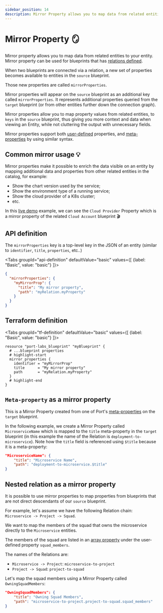 ```yaml
---
sidebar_position: 14
description: Mirror Property allows you to map data from related entities to your entity
---
```


# Mirror Property 🪞

Mirror property allows you to map data from related entities to your entity.
Mirror property can be used for blueprints that has [relations defined](../../../relate-blueprints/relate-blueprints.md).

When two blueprints are connected via a relation, a new set of properties becomes available to entities in the `source` blueprint.

Those new properties are called `mirrorProperties`.

Mirror properties will appear on the `source` blueprint as an additional key called `mirrorProperties`. It represents additional properties queried from the `target` blueprint (or from other entities further down the connection graph).

Mirror properties allow you to map property values from related entities, to `keys` in the `source` blueprint, thus giving you more context and data when viewing an Entity, while not cluttering the output with unnecessary fields.

Mirror properties support both [user-defined](../properties.md#available-properties) properties, and [meta-properties](../meta-properties.md) by using similar syntax.

## Common mirror usage 💡

Mirror properties make it possible to enrich the data visible on an entity by mapping additional data and properties from other related entities in the catalog, for example:

- Show the chart version used by the service;
- Show the environment type of a running service;
- Show the cloud provider of a K8s cluster;
- etc.

In this [live demo](https://demo.getport.io/k8s-clusters) example, we can see the `Cloud Provider` Property which is a mirror property of the related `Cloud Account` blueprint 🎬

## API definition

The `mirrorProperties` key is a top-level key in the JSON of an entity (similar to `identifier`, `title`, `properties`, etc..)

<Tabs groupId="api-definition" defaultValue="basic" values={[
{label: "Basic", value: "basic"}
]}>

<TabItem value="basic">

```json showLineNumbers
{
  "mirrorProperties": {
    "myMirrorProp": {
      "title": "My mirror property",
      "path": "myRelation.myProperty"
    }
  }
}
```

</TabItem>
</Tabs>

## Terraform definition

<Tabs groupId="tf-definition" defaultValue="basic" values={[
{label: "Basic", value: "basic"}
]}>

<TabItem value="basic">

```hcl showLineNumbers
resource "port-labs_blueprint" "myBlueprint" {
  # ...blueprint properties
  # highlight-start
  mirror_properties {
    identifier = "myMirrorProp"
    title      = "My mirror property"
    path       = "myRelation.myProperty"
  }
  # highlight-end
}
```

</TabItem>
</Tabs>

## `Meta-property` as a mirror property

This is a Mirror Property created from one of Port's [meta-properties](../meta-properties.md) on the `target` blueprint.

In the following example, we create a Mirror Property called `MicroserviceName` which is mapped to the `title` meta-property in the `target` blueprint (in this example the name of the Relation is `deployment-to-microservice`). Note how the `title` field is referenced using `$title` because it is a meta-property:

```json showLineNumbers
"MicroserviceName": {
    "title": "Microservice Name",
    "path": "deployment-to-microservice.$title"
}
```

## Nested relation as a mirror property

It is possible to use mirror properties to map properties from blueprints that are not direct descendants of our `source` blueprint.

For example, let's assume we have the following Relation chain: `Microservice -> Project -> Squad`.

We want to map the members of the squad that owns the microservice directly to the `Microservice` entities.

The members of the squad are listed in an [array property](../array.md) under the user-defined property `squad_members`.

The names of the Relations are:

- `Microservice -> Project`: `microservice-to-project`
- `Project -> Squad`: `project-to-squad`

Let's map the squad members using a Mirror Property called `OwningSquadMembers`:

```json showLineNumbers
"OwningSquadMembers": {
    "title": "Owning Squad Members",
    "path": "microservice-to-project.project-to-squad.squad_members"
}
```
